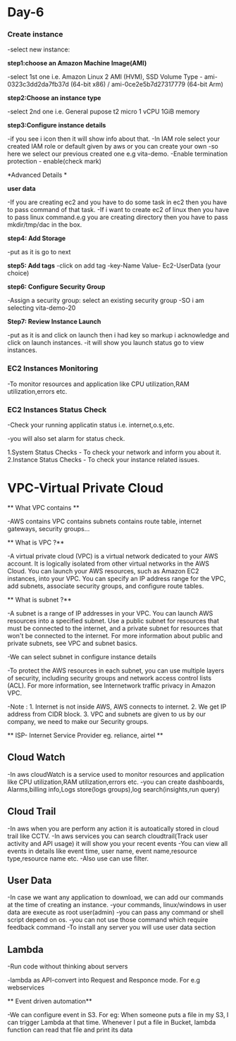 # Day-6


### Create instance

-select new instance:

**step1:choose an Amazon Machine Image(AMI)**
	
-select 1st one i.e. Amazon Linux 2 AMI (HVM), SSD Volume Type - ami-0323c3dd2da7fb37d (64-bit x86) / ami-0ce2e5b7d27317779 (64-bit Arm)

**step2:Choose an instance type**
	
-select 2nd one i.e. General pupose t2 micro 1 vCPU 1GiB memory

**step3:Configure instance details**
	
-if you see i icon then it will show info about that.
-In IAM role select your created IAM role or default given by aws or you can create your own
-so here we select our previous created one e.g vita-demo.
-Enable termination protection - enable(check mark)

*Advanced Details *

**user data**

-If you are creating ec2 and you have to do some task in ec2 then you have to pass command of that task.
-If i want to create ec2 of linux then you have to pass linux command.e.g you are creating directory then you have to pass mkdir/tmp/dac in the box.

**step4: Add Storage**
	
-put as it is go to next

**step5: Add tags**
-click on add tag
-key-Name       Value- Ec2-UserData (your choice)

**step6: Configure Security Group**

-Assign a security group: select an existing security group
-SO i am selecting vita-demo-20

**Step7: Review Instance Launch**

-put as it is and click on launch then i had key so markup i acknowledge and click on launch instances.
-it will show you launch status go to view instances.


### EC2 Instances Monitoring

-To monitor resources and application like CPU utilization,RAM utilization,errors etc.

### EC2 Instances Status Check

-Check your running applicatin status i.e. internet,o.s,etc.

-you will also set alarm for status check.

1.System Status Checks  - To check your network and inform you about it.
2.Instance Status Checks - To check your instance related issues.


# VPC-Virtual Private Cloud

** What VPC contains **

-AWS contains VPC contains subnets contains route table, internet gateways, security groups...

** What is VPC ?**

-A virtual private cloud (VPC) is a virtual network dedicated to your AWS account. It is logically isolated from other virtual networks in the AWS Cloud. You can launch your AWS resources, such as Amazon EC2 instances, into your VPC. You can specify an IP address range for the VPC, add subnets, associate security groups, and configure route tables.

** What is subnet ?**

-A subnet is a range of IP addresses in your VPC. You can launch AWS resources into a specified subnet. Use a public subnet for resources that must be connected to the internet, and a private subnet for resources that won't be connected to the internet. For more information about public and private subnets, see VPC and subnet basics.

-We can select subnet in configure instance details

-To protect the AWS resources in each subnet, you can use multiple layers of security, including security groups and network access control lists (ACL). For more information, see Internetwork traffic privacy in Amazon VPC.

-Note : 1. Internet is not inside AWS, AWS connects to internet. 2. We get IP address from CIDR block. 3. VPC and subnets are given to us by our company, we need to make our Security groups.


** ISP- Internet Service Provider eg. reliance, airtel **


## Cloud Watch 

-In aws cloudWatch is a service used to monitor resources and application like CPU utilization,RAM utilization,errors etc.
-you can create dashboards, Alarms,billing info,Logs store(logs groups),log search(insights,run query)


## Cloud Trail

-In aws when you are perform any action it is autoatically stored in cloud trail like CCTV.
-In aws services you can search cloudtrail(Track user activity and API usage) it will show you your recent events
-You can view all events in details like event time, user name, event name,resource type,resource name etc.
-Also use can use filter.


## User Data

-In case we want any application to download, we can add our commands at the time of creating an instance.
-your commands, linux/windows in user data are execute as root user(admin)
-you can pass any command or shell script depend on os.
-you can not use those command which require feedback command
-To install any server you will use user data section


## Lambda

-Run code without thinking about servers

-lambda as API-convert into Request and Responce mode.  For e.g webservices

** Event driven automation**

-We can configure event in S3. For eg: When someone puts a file in my S3, I can trigger Lambda at that time. Whenever I put a file in Bucket, lambda function can read that file and print its data

